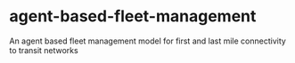 # agent-based-fleet-management
An agent based fleet management model for first and last mile connectivity to transit networks
